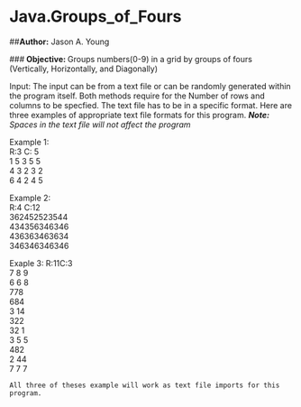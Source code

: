 # Java.Groups_of_Fours
##<b>Author:</b> Jason A. Young

###<b> Objective: </b>
  Groups numbers(0-9) in a grid by groups of fours (Vertically, Horizontally, and Diagonally)

Input:
  The input can be from a text file or can be randomly generated within the program itself. Both methods require for the Number of rows and columns to be specfied. The text file has to be in a specific format. Here are three examples of appropriate text file formats for this program. 
  *<b>Note:</b> Spaces in the text file will not affect the program*
  
  Example 1:      
  R:3 C: 5\
  1 5 3 5 5\
  4 3 2 3 2\
  6 4 2 4 5	
  
  Example 2:      
  R:4 C:12\
  362452523544\
  434356346346\
  436363463634\
  346346346346
                            
  Exaple 3:
  R:11C:3\
  7 8 9\
  6 6 8\
  778\
  684\
  3 14\
  322\
  32 1\
  3 5 5\
	 482\
	2  44\
	7 7 7
  
    All three of theses example will work as text file imports for this program.
    
